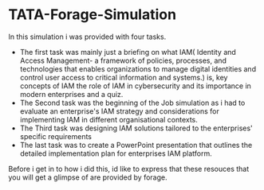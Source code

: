 # TATA-Forage-Simulation
In this simulation i was provided with four tasks. 
- The first task was mainly just a briefing on what IAM( Identity and Access Management- a framework of policies, processes, and technologies that enables organizations to manage digital identities and control user access to critical information and systems.) is, key concepts of IAM the role of IAM in cybersecurity and its importance in modern enterprises and a quiz.
- The Second task was the beginning of the Job simulation as i had to evaluate an enterprise's IAM strategy and considerations for implementing IAM in different organisational contexts. 
- The Third task was designing IAM solutions tailored to the enterprises' specific requirements
- The last task was to create a PowerPoint presentation that outlines the detailed implementation plan for enterprises IAM platform.

Before i get in to how i did this, id like to express that these resouces that you will get a glimpse of are provided by forage.
